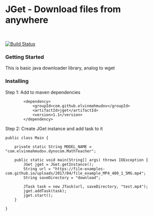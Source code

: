 # JGet - Download files from anywhere

<br/>

[![Build Status](https://travis-ci.org/elvinmahmudov/jget.svg?branch=master)](https://travis-ci.org/elvinmahmudov/jget)


### Getting Started
This is basic java downloader library, analog to wget

### Installing
Step 1: Add to maven dependencies

```
        <dependency>
            <groupId>com.github.elvinmahmudov</groupId>
            <artifactId>jget</artifactId>
            <version>1.1</version>
        </dependency>
```

Step 2: Create JGet instance and add task to it

```
public class Main {

    private static String MODEL_NAME = "com.elvinmahmudov.dynocom.MathTeacher";

    public static void main(String[] args) throws IOException {
        JGet jget = JGet.getInstance();
        String url = "https://file-examples-com.github.io/uploads/2017/04/file_example_MP4_480_1_5MG.mp4";
        String saveDirectory = "download";

        JTask task = new JTask(url, saveDirectory, "test.mp4");
        jget.addTask(task);
        jget.start();
    }

}
```